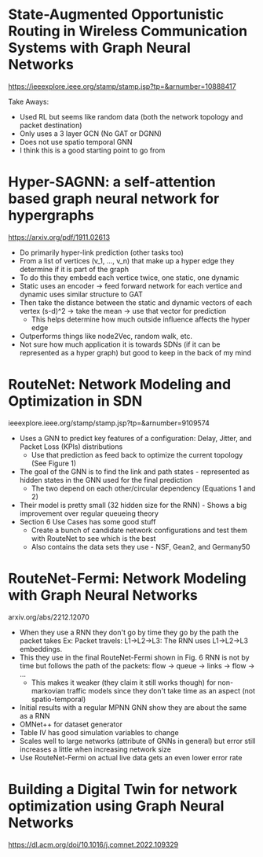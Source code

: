 # State-Augmented Opportunistic Routing in Wireless Communication Systems with Graph Neural Networks
https://ieeexplore.ieee.org/stamp/stamp.jsp?tp=&arnumber=10888417

Take Aways:
- Used RL but seems like random data (both the network topology and packet destination)
- Only uses a 3 layer GCN (No GAT or DGNN)
- Does not use spatio temporal GNN
- I think this is a good starting point to go from

# Hyper-SAGNN: a self-attention based graph neural network for hypergraphs
https://arxiv.org/pdf/1911.02613

- Do primarily hyper-link prediction (other tasks too)
- From a list of vertices (v_1, ..., v_n) that make up a hyper edge they determine if it is part of the graph
- To do this they embedd each vertice twice, one static, one dynamic
- Static uses an encoder -> feed forward network for each vertice and dynamic uses similar structure to GAT
- Then take the distance between the static and dynamic vectors of each vertex (s-d)^2 -> take the mean -> use that vector for prediction
  - This helps determine how much outside influence affects the hyper edge
- Outperforms things like node2Vec, random walk, etc.
- Not sure how much application it is towards SDNs (if it can be represented as a hyper graph) but good to keep in the back of my mind

# RouteNet: Network Modeling and Optimization in SDN
ieeexplore.ieee.org/stamp/stamp.jsp?tp=&arnumber=9109574

- Uses a GNN to predict key features of a configuration: Delay, Jitter, and Packet Loss (KPIs) distributions
    - Use that prediction as feed back to optimize the current topology (See Figure 1)
- The goal of the GNN is to find the link and path states - represented as hidden states in the GNN used for the final prediction
    - The two depend on each other/circular dependency (Equations 1 and 2)
- Their model is pretty small (32 hidden size for the RNN) - Shows a big improvement over regular queueing theory
- Section 6 Use Cases has some good stuff
    - Create a bunch of candidate network configurations and test them with RouteNet to see which is the best
    - Also contains the data sets they use - NSF, Gean2, and Germany50

# RouteNet-Fermi: Network Modeling with Graph Neural Networks
arxiv.org/abs/2212.12070

- When they use a RNN they don't go by time they go by the path the packet takes
    Ex: Packet travels: L1->L2->L3: The RNN uses L1->L2->L3 embeddings.
- This they use in the final RouteNet-Fermi shown in Fig. 6 RNN is not by time but follows the path of the packets: flow -> queue -> links -> flow -> ...
    - This makes it weaker (they claim it still works though) for non-markovian traffic models since they don't take time as an aspect (not spatio-temporal)
- Initial results with a regular MPNN GNN show they are about the same as a RNN
- OMNet++ for dataset generator
- Table IV has good simulation variables to change
- Scales well to large networks (attribute of GNNs in general) but error still increases a little when increasing network size
- Use RouteNet-Fermi on actual live data gets an even lower error rate


# Building a Digital Twin for network optimization using Graph Neural Networks
https://dl.acm.org/doi/10.1016/j.comnet.2022.109329